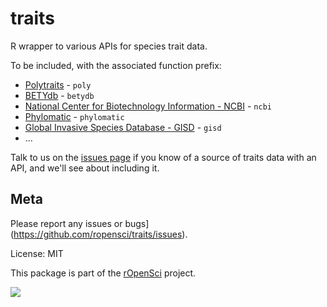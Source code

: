traits
=======

R wrapper to various APIs for species trait data.

To be included, with the associated function prefix:

* [Polytraits](http://polytraits.lifewatchgreece.eu/download-api) - `poly`
* [BETYdb](http://www.betydb.org) - `betydb`
* [National Center for Biotechnology Information - NCBI](http://www.ncbi.nlm.nih.gov/) - `ncbi`
* [Phylomatic](http://phylodiversity.net/phylomatic/) - `phylomatic`
* [Global Invasive Species Database - GISD](http://www.issg.org/database/welcome/) - `gisd`
* ...

Talk to us on the [issues page](https://github.com/ropensci/traits/issues) if you know of a source of traits data with an API, and we'll see about including it.

## Meta

Please report any issues or bugs](https://github.com/ropensci/traits/issues).

License: MIT

This package is part of the [rOpenSci](http://ropensci.org/packages) project.

[![](http://ropensci.org/public_images/github_footer.png)](http://ropensci.org)
